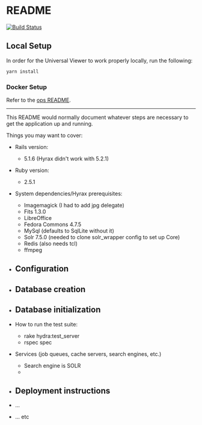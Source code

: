 # README

[![Build Status](https://travis-ci.org/joelakes/TCD-Hyrax-Web-App.svg?branch=master)](https://travis-ci.org/joelakes/TCD-Hyrax-Web-App)

## Local Setup

In order for the Universal Viewer to work properly locally, run the following:
```sh
yarn install
```

### Docker Setup

Refer to the [ops README](ops/README.md).

---

This README would normally document whatever steps are necessary to get the
application up and running.

Things you may want to cover:

* Rails version:
  - 5.1.6 (Hyrax didn't work with 5.2.1)

* Ruby version:
  - 2.5.1

* System dependencies/Hyrax prerequisites:
  - Imagemagick (I had to add jpg delegate)
  - Fits 1.3.0
  - LibreOffice
  - Fedora Commons 4.7.5
  - MySql (defaults to SqlLite without it)
  - Solr 7.5.0 (needed to clone solr_wrapper config to set up Core)
  - Redis (also needs tcl)
  - ffmpeg

* Configuration
  -

* Database creation
  -

* Database initialization
  -

* How to run the test suite:
  - rake hydra:test_server
  - rspec spec

* Services (job queues, cache servers, search engines, etc.)
  - Search engine is SOLR
  -

* Deployment instructions
  -

* ...

* ... etc

